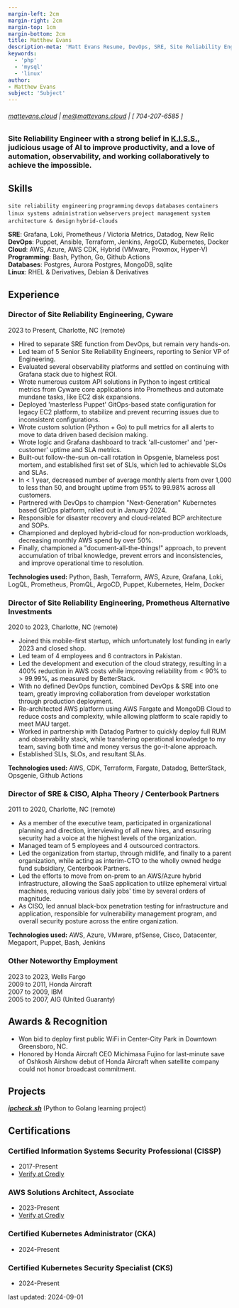 ```yaml
---
margin-left: 2cm
margin-right: 2cm
margin-top: 1cm
margin-bottom: 2cm
title: Matthew Evans
description-meta: 'Matt Evans Resume, DevOps, SRE, Site Reliability Engineer, Director, SLI, SLO, SLA, Observability, AWS, Python, Go, Golang, Grafana, Loki, Prometheus, Victoria Metrics, PromQL, LogQL'
keywords:
  - 'php'
  - 'mysql'
  - 'linux'
author:
- Matthew Evans
subject: 'Subject'
---
```

###### [mattevans.cloud](https://mattevans.cloud) | me@mattevans.cloud | [ 704-207-6585 ]

### Site Reliability Engineer with a strong belief in [K.I.S.S.](https://en.wikipedia.org/wiki/KISS_principle), judicious usage of AI to improve productivity, and a love of automation, observability, and working collaboratively to achieve the impossible.

## Skills

```site reliability engineering```
```programming```
```devops```
```databases```
```containers```
```linux systems administration```
```webservers```
```project management```
```system architecture & design```
```hybrid-clouds```

**SRE**: Grafana, Loki, Prometheus / Victoria Metrics, Datadog, New Relic  
**DevOps**: Puppet, Ansible, Terraform, Jenkins, ArgoCD, Kubernetes, Docker  
**Cloud**: AWS, Azure, AWS CDK, Hybrid (VMware, Proxmox, Hyper-V)  
**Programming**: Bash, Python, Go, Github Actions  
**Databases**: Postgres, Aurora Postgres, MongoDB, sqlite  
**Linux**: RHEL & Derivatives, Debian & Derivatives  

## Experience

### Director of Site Reliability Engineering, Cyware

2023 to Present, Charlotte, NC (remote)

- Hired to separate SRE function from DevOps, but remain very hands-on.
- Led team of 5 Senior Site Reliability Engineers, reporting to Senior VP of Engineering.
- Evaluated several observability platforms and settled on continuing with Grafana stack due to highest ROI.
- Wrote numerous custom API solutions in Python to ingest crtitical metrics from Cyware core applications into Prometheus and automate mundane tasks, like EC2 disk expansions.
- Deployed 'masterless Puppet' GitOps-based state configuration for legacy EC2 platform, to stabilize and prevent recurring issues due to inconsistent configurations.
- Wrote custom solution (Python + Go) to pull metrics for all alerts to move to data driven based decision making.
- Wrote logic and Grafana dashboard to track 'all-customer' and 'per-customer' uptime and SLA metrics.
- Built-out follow-the-sun on-call rotation in Opsgenie, blameless post mortem, and established first set of SLIs, which led to achievable SLOs and SLAs.
- In < 1 year, decreased number of average monthly alerts from over 1,000 to less than 50, and brought uptime from 95% to 99.98% across all customers.
- Partnered with DevOps to champion "Next-Generation" Kubernetes based GitOps platform, rolled out in January 2024.
- Responsible for disaster recovery and cloud-related BCP architecture and SOPs.
- Championed and deployed hybrid-cloud for non-production workloads, decreasing monthly AWS spend by over 50%.
- Finally, championed a "document-all-the-things!" approach, to prevent accumulation of tribal knowledge, prevent errors and inconsistencies, and improve operational time to resolution.

**Technologies used:** Python, Bash, Terraform, AWS, Azure, Grafana, Loki, LogQL, Prometheus, PromQL, ArgoCD, Puppet, Kubernetes, Helm, Docker

### Director of Site Reliability Engineering, Prometheus Alternative Investments

2020 to 2023, Charlotte, NC (remote)

- Joined this mobile-first startup, which unfortunately lost funding in early 2023 and closed shop.
- Led team of 4 employees and 6 contractors in Pakistan.
- Led the development and execution of the cloud strategy, resulting in a 400% reduction in AWS costs while improving reliability from < 90% to > 99.99%, as measured by BetterStack.
- With no defined DevOps function, combined DevOps & SRE into one team, greatly improving collaboration from developer workstation through production deployment.
- Re-architected AWS platform using AWS Fargate and MongoDB Cloud to reduce costs and complexity, while allowing platform to scale rapidly to meet MAU target.
- Worked in partnership with Datadog Partner to quickly deploy full RUM and observability stack, while transfering operational knowledge to my team, saving both time and money versus the go-it-alone approach.
- Established SLIs, SLOs, and resultant SLAs.

**Technologies used:** AWS, CDK, Terraform, Fargate, Datadog, BetterStack, Opsgenie, Github Actions

### Director of SRE & CISO, Alpha Theory / Centerbook Partners

2011 to 2020, Charlotte, NC (remote)

- As a member of the executive team, participated in organizational planning and direction, interviewing of all new hires, and ensuring security had a voice at the highest levels of the organization.
- Managed team of 5 employees and 4 outsourced contractors.
- Led the organization from startup, through midlife, and finally to a parent organization, while acting as interim-CTO to the wholly owned hedge fund subsidiary, Centerbook Partners.
- Led the efforts to move from on-prem to an AWS/Azure hybrid infrastructure, allowing the SaaS application to utilize ephemeral virtual machines, reducing various daily jobs' time by several orders of magnitude.
- As CISO, led annual black-box penetration testing for infrastructure and application, responsible for vulnerability management program, and overall security posture across the entire organization.

**Technologies used:** AWS, Azure, VMware, pfSense, Cisco, Datacenter, Megaport, Puppet, Bash, Jenkins

### Other Noteworthy Employment

2023 to 2023, Wells Fargo  
2009 to 2011, Honda Aircraft  
2007 to 2009, IBM  
2005 to 2007, AIG (United Guaranty)  

## Awards & Recognition

- Won bid to deploy first public WiFi in Center-City Park in Downtown Greensboro, NC.
- Honored by Honda Aircraft CEO Michimasa Fujino for last-minute save of Oshkosh Airshow debut of Honda Aircraft when satellite company could not honor broadcast commitment.

## Projects

**[*ipcheck.sh*](https://ipcheck.sh)** (Python to Golang learning project)

## Certifications

### Certified Information Systems Security Professional (CISSP)
- 2017-Present
- [Verify at Credly](https://www.credly.com/badges/0e9019e7-545f-4243-9d8f-83c14c4dea7a/public_url)

### AWS Solutions Architect, Associate
- 2023-Present
- [Verify at Credly](https://www.credly.com/badges/560a4d43-a9c9-43dd-8d2c-dc17b4c0f5e3/public_url)

### Certified Kubernetes Administrator (CKA)
- 2024-Present

### Certified Kubernetes Security Specialist (CKS)
- 2024-Present

<footer>
last updated: 2024-09-01
</footer>
